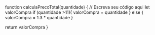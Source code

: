 function calculaPrecoTotal(quantidade) {
  // Escreva seu código aqui
  let valorCompra
  if (quantidade >11){
    valorCompra = quantidade
  } else {
    valorCompra = 1.3 * quantidade
  }
  
  return valorCompra
}